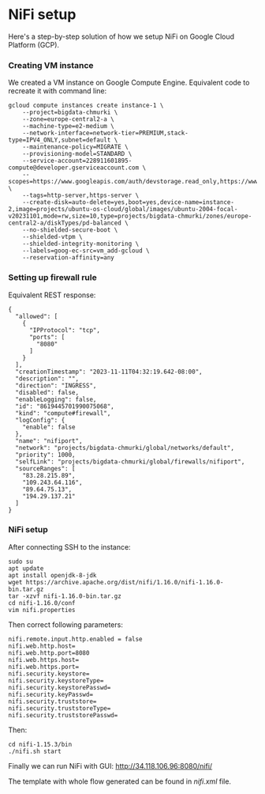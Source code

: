 <h1>NiFi setup</h1>

Here's a step-by-step solution of how we setup NiFi on Google Cloud Platform (GCP).

<h3> Creating VM instance </h3>
We created a VM instance on Google Compute Engine. Equivalent code to recreate it with command line:

```
gcloud compute instances create instance-1 \
    --project=bigdata-chmurki \
    --zone=europe-central2-a \
    --machine-type=e2-medium \
    --network-interface=network-tier=PREMIUM,stack-type=IPV4_ONLY,subnet=default \
    --maintenance-policy=MIGRATE \
    --provisioning-model=STANDARD \
    --service-account=228911601895-compute@developer.gserviceaccount.com \
    --scopes=https://www.googleapis.com/auth/devstorage.read_only,https://www.googleapis.com/auth/logging.write,https://www.googleapis.com/auth/monitoring.write,https://www.googleapis.com/auth/servicecontrol,https://www.googleapis.com/auth/service.management.readonly,https://www.googleapis.com/auth/trace.append \
    --tags=http-server,https-server \
    --create-disk=auto-delete=yes,boot=yes,device-name=instance-2,image=projects/ubuntu-os-cloud/global/images/ubuntu-2004-focal-v20231101,mode=rw,size=10,type=projects/bigdata-chmurki/zones/europe-central2-a/diskTypes/pd-balanced \
    --no-shielded-secure-boot \
    --shielded-vtpm \
    --shielded-integrity-monitoring \
    --labels=goog-ec-src=vm_add-gcloud \
    --reservation-affinity=any
```

<h3>Setting up firewall rule</h3>
Equivalent REST response:

```
{
  "allowed": [
    {
      "IPProtocol": "tcp",
      "ports": [
        "8080"
      ]
    }
  ],
  "creationTimestamp": "2023-11-11T04:32:19.642-08:00",
  "description": "",
  "direction": "INGRESS",
  "disabled": false,
  "enableLogging": false,
  "id": "8619445701990075068",
  "kind": "compute#firewall",
  "logConfig": {
    "enable": false
  },
  "name": "nifiport",
  "network": "projects/bigdata-chmurki/global/networks/default",
  "priority": 1000,
  "selfLink": "projects/bigdata-chmurki/global/firewalls/nifiport",
  "sourceRanges": [
    "83.28.215.89",
    "109.243.64.116",
    "89.64.75.13",
    "194.29.137.21"
  ]
}
```

<h3>NiFi setup</h3>
After connecting SSH to the instance:

```
sudo su
apt update
apt install openjdk-8-jdk
wget https://archive.apache.org/dist/nifi/1.16.0/nifi-1.16.0-bin.tar.gz
tar -xzvf nifi-1.16.0-bin.tar.gz
cd nifi-1.16.0/conf
vim nifi.properties
```

Then correct following parameters:

```
nifi.remote.input.http.enabled = false
nifi.web.http.host=
nifi.web.http.port=8080
nifi.web.https.host=
nifi.web.https.port=
nifi.security.keystore=
nifi.security.keystoreType=
nifi.security.keystorePasswd=
nifi.security.keyPasswd=
nifi.security.truststore=
nifi.security.truststoreType=
nifi.security.truststorePasswd=
```

Then:

```
cd nifi-1.15.3/bin
./nifi.sh start
```

Finally we can run NiFi with GUI: http://34.118.106.96:8080/nifi/

The template with whole flow generated can be found in *nifi.xml* file.
